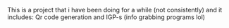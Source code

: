 This is a project that i have been doing for a while (not consistently) and it includes: Qr code generation and IGP-s (info grabbing programs lol)

